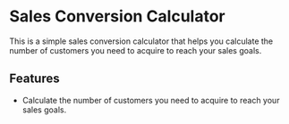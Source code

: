 # Sales Conversion Calculator

This is a simple sales conversion calculator that helps you calculate the number of customers you need to acquire to reach your sales goals.

## Features

- Calculate the number of customers you need to acquire to reach your sales goals.
